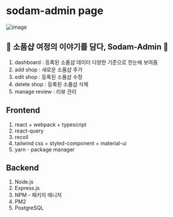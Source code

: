 # sodam-admin page

![image](https://user-images.githubusercontent.com/81923229/155842620-6f56fbb0-ad9e-41fd-9831-64e1cd1bec80.png)


## 🎁 소품샵 여정의 이야기를 담다, Sodam-Admin 🎁

1. dashboard : 등록된 소품샵 데이터 다양한 기준으로 한눈에 보여줌
2. add shop : 새로운 소품샵 추가
3. edit shop : 등록된 소품샵 수정
4. delete shop : 등록된 소품샵 삭제
5. manage review : 리뷰 관리

## Frontend

1. react + webpack + typescript
2. react-query
3. recoil
4. tailwind css + styled-component + material-ui
5. yarn - package manager

## Backend

1. Node.js
2. Express.js
3. NPM - 패키지 매니저
4. PM2
5. PostgreSQL

